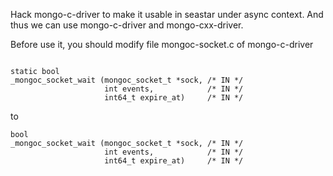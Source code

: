 Hack mongo-c-driver to make it usable in seastar under async context. And thus we can use mongo-c-driver and mongo-cxx-driver.

Before use it, you should modify file mongoc-socket.c of mongo-c-driver

```

static bool
_mongoc_socket_wait (mongoc_socket_t *sock, /* IN */
                     int events,            /* IN */
                     int64_t expire_at)     /* IN */
```

to

```
bool
_mongoc_socket_wait (mongoc_socket_t *sock, /* IN */
                     int events,            /* IN */
                     int64_t expire_at)     /* IN */
```


